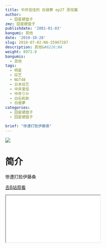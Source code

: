 ```yaml
---
title: 中井佳佳的 白昼夢 ep27 恶役篇
author:
  - 囧星硬盘子
zmz: 囧星硬盘子
publishdate: '2001-01-03'
bangumi: 其他
date: '2019-10-28'
slug: 2018-07-02-NA-25967287
description: 其他&#8226;NA
weight: 8972.0
bangumis:
  - 其他
tags:
  - 明星
  - 综艺
  - NGT48
  - 日本综艺
  - 中井里佳
  - 中井りか
  - 白石和弥
  - 白昼夢
categories:
  - 囧星硬盘子
  - 囧星硬盘子

brief: "惨遭打脸伊藤桑"
---
```

![](https://raw.githubusercontent.com/tcgriffith/owaraisite/master/static/tmpimg/14684ca5042fc003505df5be620ed855be247cb3.jpg.480.jpg)
# 简介  
惨遭打脸伊藤桑  

[去B站观看](https://www.bilibili.com/video/av25967287/)
<div class ="resp-container"><iframe class="testiframe" src="//player.bilibili.com/player.html?aid=25967287"", scrolling="no", allowfullscreen="true" > </iframe></div> 
